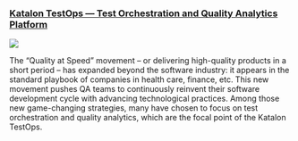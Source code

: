 ### [Katalon TestOps — Test Orchestration and Quality Analytics Platform](https://www.katalon.com/resources-center/blog/test-orchestration-quality-analytics/)

<img src="https://d1h3p5fzmizjvp.cloudfront.net/wp-content/uploads/2021/01/Katalon-TestOps-%E2%80%94-Test-Orchestration-and-Quality-Analytics-platform.png"> 

The “Quality at Speed” movement – or delivering high-quality products in a short period – has expanded beyond the software industry: it appears in the standard playbook of companies in health care, finance, etc. This new movement pushes QA teams to continuously reinvent their software development cycle with advancing technological practices. Among those new game-changing strategies, many have chosen to focus on test orchestration and quality analytics, which are the focal point of the Katalon TestOps.

